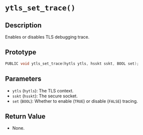 # `ytls_set_trace()`

## Description
Enables or disables TLS debugging trace.

## Prototype
```c
PUBLIC void ytls_set_trace(hytls ytls, hsskt sskt, BOOL set);
```

## Parameters
- `ytls` (`hytls`): The TLS context.
- `sskt` (`hsskt`): The secure socket.
- `set` (`BOOL`): Whether to enable (`TRUE`) or disable (`FALSE`) tracing.

## Return Value
- None.

